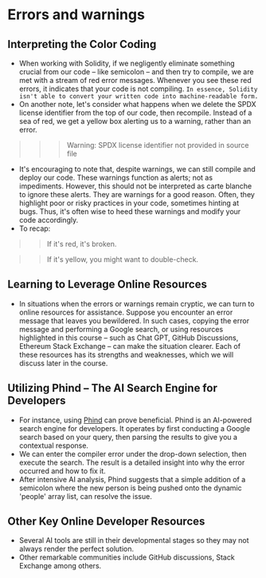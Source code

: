 # Errors and warnings

## Interpreting the Color Coding
- When working with Solidity, if we negligently eliminate something crucial from our code – like semicolon – and then try to compile, we are met with a stream of red error messages. Whenever you see these red errors, it indicates that your code is not compiling. `In essence, Solidity isn't able to convert your written code into machine-readable form.`
- On another note, let's consider what happens when we delete the SPDX license identifier from the top of our code, then recompile. Instead of a sea of red, we get a yellow box alerting us to a warning, rather than an error.

>> > Warning: SPDX license identifier not provided in source file

- It's encouraging to note that, despite warnings, we can still compile and deploy our code. These warnings function as alerts; not as impediments. However, this should not be interpreted as carte blanche to ignore these alerts. They are warnings for a good reason. Often, they highlight poor or risky practices in your code, sometimes hinting at bugs. Thus, it's often wise to heed these warnings and modify your code accordingly.
- To recap:

>> If it's red, it's broken.

>> If it's yellow, you might want to double-check.

## Learning to Leverage Online Resources
- In situations when the errors or warnings remain cryptic, we can turn to online resources for assistance. Suppose you encounter an error message that leaves you bewildered. In such cases, copying the error message and performing a Google search, or using resources highlighted in this course – such as Chat GPT, GitHub Discussions, Ethereum Stack Exchange – can make the situation clearer. Each of these resources has its strengths and weaknesses, which we will discuss later in the course.

## Utilizing Phind – The AI Search Engine for Developers
- For instance, using [Phind](https://www.phind.com/search?home=true) can prove beneficial. Phind is an AI-powered search engine for developers. It operates by first conducting a Google search based on your query, then parsing the results to give you a contextual response.
- We can enter the compiler error under the drop-down selection, then execute the search. The result is a detailed insight into why the error occurred and how to fix it.
- After intensive AI analysis, Phind suggests that a simple addition of a semicolon where the new person is being pushed onto the dynamic 'people' array list, can resolve the issue.

## Other Key Online Developer Resources
- Several AI tools are still in their developmental stages so they may not always render the perfect solution.
- Other remarkable communities include GitHub discussions, Stack Exchange among others.

>> 
